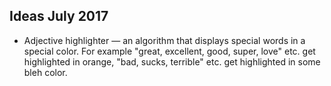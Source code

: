 
## Ideas July 2017

* Adjective highlighter — an algorithm that displays special words in a special color. For example "great, excellent, good, super, love" etc. get highlighted in orange, "bad, sucks, terrible" etc. get highlighted in some bleh color.